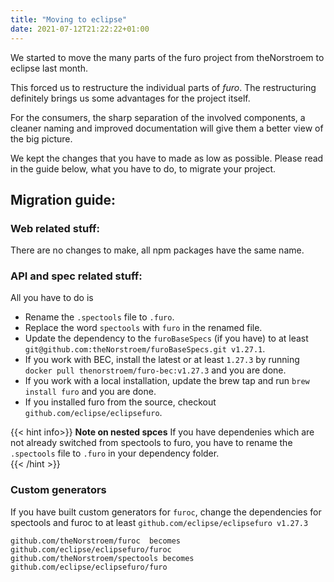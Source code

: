 ```yaml
---
title: "Moving to eclipse"
date: 2021-07-12T21:22:22+01:00
---
```


We started to move the many parts of the furo project from theNorstroem to eclipse last month. 

This forced us to restructure the individual parts of *furo*. 
The restructuring definitely brings us some advantages for the project itself. 

For the consumers, the sharp separation of the involved components,  a cleaner naming and improved documentation will 
give them a better view of the big picture.

We kept the changes that you have to made as low as possible. 
Please read in the guide below, what you have to do, to migrate your project.

## Migration guide: 

### Web related stuff:
There are no changes to make, all npm packages have the same name.

### API and spec related stuff:
All you have to do is 

- Rename the `.spectools` file to `.furo`. 
- Replace the word `spectools` with `furo` in the renamed file.
- Update the dependency to the `furoBaseSpecs` (if you have) to at least `git@github.com:theNorstroem/furoBaseSpecs.git v1.27.1`.
- If you work with BEC, install the latest or at least `1.27.3` by running `docker pull thenorstroem/furo-bec:v1.27.3` and you are done.
- If you work with a local installation, update the brew tap and run `brew install furo` and you are done.
- If you installed furo from the source, checkout `github.com/eclipse/eclipsefuro`.

{{< hint info>}}
**Note on nested spces**
If you have dependenies which are not already switched from spectools to furo, you have to rename the `.spectools` 
file to `.furo` in your dependency folder.   
{{< /hint >}}


### Custom generators
If you have built custom generators for `furoc`, 
change the dependencies for spectools and furoc to at least `github.com/eclipse/eclipsefuro v1.27.3`

	github.com/theNorstroem/furoc  becomes github.com/eclipse/eclipsefuro/furoc
	github.com/theNorstroem/spectools becomes github.com/eclipse/eclipsefuro/furo

